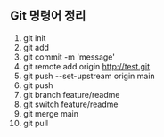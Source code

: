 ## Git 명령어 정리

1. git init 
2. git add 
3. git commit -m 'message'
4. git remote add origin http://test.git
5. git push --set-upstream origin main
6. git push 
7. git branch feature/readme
8. git switch feature/readme
9. git merge main
10. git pull
